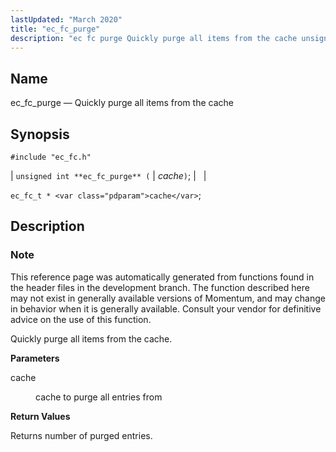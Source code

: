 ```yaml
---
lastUpdated: "March 2020"
title: "ec_fc_purge"
description: "ec fc purge Quickly purge all items from the cache unsigned int ec fc purge cache ec fc t cache This reference page was automatically generated from functions found in the header files in the development branch The function described here may not exist in generally available versions of Momentum..."
---
```


<a name="apis.ec_fc_purge"></a> 
## Name

ec_fc_purge — Quickly purge all items from the cache

## Synopsis

`#include "ec_fc.h"`

| `unsigned int **ec_fc_purge** (` | <var class="pdparam">cache</var>`)`; |   |

`ec_fc_t * <var class="pdparam">cache</var>`;<a name="idp52237520"></a> 
## Description

### Note

This reference page was automatically generated from functions found in the header files in the development branch. The function described here may not exist in generally available versions of Momentum, and may change in behavior when it is generally available. Consult your vendor for definitive advice on the use of this function.

Quickly purge all items from the cache.

**<a name="idp52240384"></a> Parameters**

<dl class="variablelist">

<dt>cache</dt>

<dd>

cache to purge all entries from

</dd>

</dl>

**<a name="idp52243120"></a> Return Values**

Returns number of purged entries.